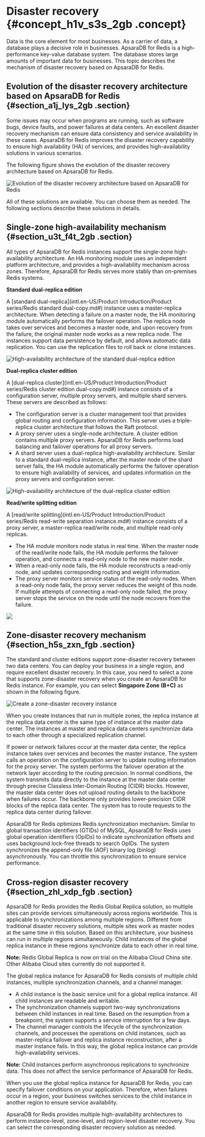 # Disaster recovery {#concept_h1v_s3s_2gb .concept}

Data is the core element for most businesses. As a carrier of data, a database plays a decisive role in businesses. ApsaraDB for Redis is a high-performance key-value database system. The database stores large amounts of important data for businesses. This topic describes the mechanism of disaster recovery based on ApsaraDB for Redis.

## Evolution of the disaster recovery architecture based on ApsaraDB for Redis {#section_a1j_lys_2gb .section}

Some issues may occur when programs are running, such as software bugs, device faults, and power failures at data centers. An excellent disaster recovery mechanism can ensure data consistency and service availability in these cases. ApsaraDB for Redis improves the disaster recovery capability to ensure high availability \(HA\) of services, and provides high-availability solutions in various scenarios.

The following figure shows the evolution of the disaster recovery architecture based on ApsaraDB for Redis.

 ![](images/34878_en-US.png "Evolution of the disaster recovery architecture based on ApsaraDB for Redis")

All of these solutions are available. You can choose them as needed. The following sections describe these solutions in details.

## Single-zone high-availability mechanism {#section_u3t_f4t_2gb .section}

All types of ApsaraDB for Redis instances support the single-zone high-availability architecture. An HA monitoring module uses an independent platform architecture, and provides a high-availability mechanism across zones. Therefore, ApsaraDB for Redis serves more stably than on-premises Redis systems.

**Standard dual-replica edition**

A [standard dual-replica](intl.en-US/Product Introduction/Product  series/Redis standard dual-copy.md#) instance uses a master-replica architecture. When detecting a failure on a master node, the HA monitoring module automatically performs the failover operation. The replica node takes over services and becomes a master node, and upon recovery from the failure, the original master node works as a new replica node. The instances support data persistence by default, and allows automatic data replication. You can use the replication files to roll back or clone instances.

![](images/34891_en-US.png "High-availability architecture of the standard dual-replica edition")

**Dual-replica cluster edition**

A [dual-replica cluster](intl.en-US/Product Introduction/Product  series/Redis cluster edition dual-copy.md#) instance consists of a configuration server, multiple proxy servers, and multiple shard servers. These servers are described as follows:

-   The configuration server is a cluster management tool that provides global routing and configuration information. This server uses a triple-replica cluster architecture that follows the Raft protocol.
-   A proxy server uses a single-node architecture. A cluster edition contains multiple proxy servers. ApsaraDB for Redis performs load balancing and failover operations for all proxy servers.
-   A shard server uses a dual-replica high-availability architecture. Similar to a standard dual-replica instance, after the master node of the shard server fails, the HA module automatically performs the failover operation to ensure high availability of services, and updates information on the proxy servers and configuration server.

![](images/34890_en-US.png "High-availability architecture of the dual-replica cluster edition")

**Read/write splitting edition**

A [read/write splitting](intl.en-US/Product Introduction/Product  series/Redis read-write separation instance.md#) instance consists of a proxy server, a master-replica read/write node, and multiple read-only replicas.

-   The HA module monitors node status in real time. When the master node of the read/write node fails, the HA module performs the failover operation, and connects a read-only node to the new master node.
-   When a read-only node fails, the HA module reconstructs a read-only node, and updates corresponding routing and weight information.
-   The proxy server monitors service status of the read-only nodes. When a read-only node fails, the proxy server reduces the weight of this node. If multiple attempts of connecting a read-only node failed, the proxy server stops the service on the node until the node recovers from the failure.

 

![](http://static-aliyun-doc.oss-cn-hangzhou.aliyuncs.com/assets/img/81454/156091376234897_en-US.png)

## Zone-disaster recovery mechanism {#section_h5s_zxn_fgb .section}

The standard and cluster editions support zone-disaster recovery between two data centers. You can deploy your business in a single region, and require excellent disaster recovery. In this case, you need to select a zone that supports zone-disaster recovery when you create an ApsaraDB for Redis instance. For example, you can select **Singapore Zone \(B+C\)** as shown in the following figure.

![](images/35009_en-US.png "Create a zone-disaster recovery instance")

When you create instances that run in multiple zones, the replica instance at the replica data center is the same type of instance at the master data center. The instances at master and replica data centers synchronize data to each other through a specialized replication channel.

If power or network failures occur at the master data center, the replica instance takes over services and becomes the master instance. The system calls an operation on the configuration server to update routing information for the proxy server. The system performs the failover operation at the network layer according to the routing precision. In normal conditions, the system transmits data directly to the instance at the master data center through precise Classless Inter-Domain Routing \(CIDR\) blocks. However, the master data center does not upload routing details to the backbone when failures occur. The backbone only provides lower-precision CIDR blocks of the replica data center. The system has to route requests to the replica data center during failover.

ApsaraDB for Redis optimizes Redis synchronization mechanism. Similar to global transaction identifiers \(GTIDs\) of MySQL, ApsaraDB for Redis uses global operation identifiers \(OpIDs\) to indicate synchronization offsets and uses background lock-free threads to search OpIDs. The system synchronizes the append-only file \(AOF\) binary log \(binlog\) asynchronously. You can throttle this synchronization to ensure service performance.

## Cross-region disaster recovery {#section_zhl_xdp_fgb .section}

ApsaraDB for Redis provides the Redis Global Replica solution, so multiple sites can provide services simultaneously across regions worldwide. This is applicable to synchronizations among multiple regions. Different from traditional disaster recovery solutions, multiple sites work as master nodes at the same time in this solution. Based on this architecture, your business can run in multiple regions simultaneously. Child instances of the global replica instance in these regions synchronize data to each other in real time.

**Note:** Redis Global Replica is now on trial on the Alibaba Cloud China site. Other Alibaba Cloud sites currently do not supported it.

The global replica instance for ApsaraDB for Redis consists of multiple child instances, multiple synchronization channels, and a channel manager.

-   A child instance is the basic service unit for a global replica instance. All child instances are readable and writable.
-   The synchronization channels support two-way synchronizations between child instances in real time. Based on the resumption from a breakpoint, the system supports a service interruption for a few days.
-   The channel manager controls the lifecycle of the synchronization channels, and processes the operations on child instances, such as master-replica failover and replica instance reconstruction, after a master instance fails. In this way, the global replica instance can provide high-availability services.

**Note:** Child instances perform asynchronous replications to synchronize data. This does not affect the service performance of ApsaraDB for Redis.

When you use the global replica instance for ApsaraDB for Redis, you can specify failover conditions on your application. Therefore, when failures occur in a region, your business switches services to the child instance in another region to ensure service availability.

ApsaraDB for Redis provides multiple high-availability architectures to perform instance-level, zone-level, and region-level disaster recovery. You can select the corresponding disaster recovery solution as needed.

